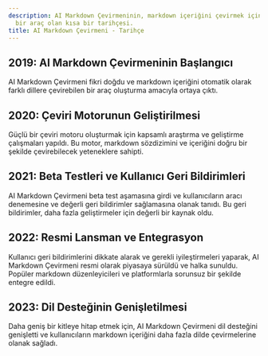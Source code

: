 ```yaml
---
description: AI Markdown Çevirmeninin, markdown içeriğini çevirmek için devrim niteliğinde
  bir araç olan kısa bir tarihçesi.
title: AI Markdown Çevirmeni - Tarihçe
---
```


## 2019: AI Markdown Çevirmeninin Başlangıcı
AI Markdown Çevirmeni fikri doğdu ve markdown içeriğini otomatik olarak farklı dillere çevirebilen bir araç oluşturma amacıyla ortaya çıktı.

## 2020: Çeviri Motorunun Geliştirilmesi
Güçlü bir çeviri motoru oluşturmak için kapsamlı araştırma ve geliştirme çalışmaları yapıldı. Bu motor, markdown sözdizimini ve içeriğini doğru bir şekilde çevirebilecek yeteneklere sahipti.

## 2021: Beta Testleri ve Kullanıcı Geri Bildirimleri
AI Markdown Çevirmeni beta test aşamasına girdi ve kullanıcıların aracı denemesine ve değerli geri bildirimler sağlamasına olanak tanıdı. Bu geri bildirimler, daha fazla geliştirmeler için değerli bir kaynak oldu.

## 2022: Resmi Lansman ve Entegrasyon
Kullanıcı geri bildirimlerini dikkate alarak ve gerekli iyileştirmeleri yaparak, AI Markdown Çevirmeni resmi olarak piyasaya sürüldü ve halka sunuldu. Popüler markdown düzenleyicileri ve platformlarla sorunsuz bir şekilde entegre edildi.

## 2023: Dil Desteğinin Genişletilmesi
Daha geniş bir kitleye hitap etmek için, AI Markdown Çevirmeni dil desteğini genişletti ve kullanıcıların markdown içeriğini daha fazla dilde çevirmelerine olanak sağladı.

<!-- Gerekirse buraya ekstra kilometre taşları eklenebilir -->